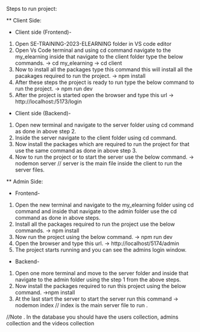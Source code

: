 Steps to run project:

** Client Side:

* Client side (Frontend)-

1. Open SE-TRAINING-2023-ELEARNING folder in VS code editor
2. Open Vs Code terminal and using cd command navigate to the my_elearning inside that navigate to the client folder type the below commands.
-> cd my_elearning
-> cd client
3. Now to install all the packages type this command this will install all the pacakages required to run the project.
-> npm install
4. After these steps the project is ready to run type the below command to run the project.
-> npm run dev
5. After the project is started open the browser and type this url
-> http://localhost:/5173/login

* Client side (Backend)-

1. Open new terminal and navigate to the server folder using cd command as done in above step 2.
2. Inside the server navigate to the client folder using cd command.
3. Now install the packages which are required to run the project for that use the same command as done in above step 3.
4. Now to run the project or to start the server use the below command.
-> nodemon server  // server is the main file inside the client to run the server files.

** Admin Side:

* Frontend-

1. Open the new terminal and navigate to the my_elearning folder using cd command and inside that navigate to the admin folder use the cd command as done in above steps.
2. Install all the packages required to run the project use the below commands.
-> npm install
3. Now run the project using the  below command.
-> npm run dev
4. Open the browser and type this url.
-> http://localhost/5174/admin
5. The project starts running and you can see the admins login window.

* Backend-

1. Open one more terminal and move to the server folder and inside that navigate to the admin folder using the step 1 from the above steps.
2. Now install the packages required to run this project using the below command.
->npm install
3. At the last start the server to start the server run this command
-> nodemon index // index is the main server file to run .
 

 //Note . In the database you should have the users collection, admins collection and the videos collection


